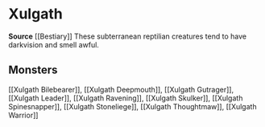 ﻿---
id: '244'
name: Xulgath
rarity: Common
source: '[[DATABASE/source/Bestiary|Bestiary]]'
trait:
- Xulgath
type: Trait

---
# Xulgath

**Source** [[Bestiary]]
These subterranean reptilian creatures tend to have darkvision and smell awful.

## Monsters

[[Xulgath Bilebearer]], [[Xulgath Deepmouth]], [[Xulgath Gutrager]], [[Xulgath Leader]], [[Xulgath Ravening]], [[Xulgath Skulker]], [[Xulgath Spinesnapper]], [[Xulgath Stoneliege]], [[Xulgath Thoughtmaw]], [[Xulgath Warrior]]